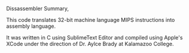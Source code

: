 Dissassembler Summary,

This code translates 32-bit machine language MIPS instructions into assembly language.

It was written in C using SublimeText Editor and compiled using Apple's XCode under the direction of Dr. Aylce Brady at Kalamazoo College. 
